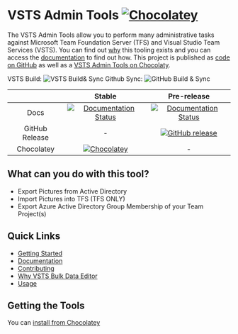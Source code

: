 # VSTS Admin Tools [![Chocolatey](https://img.shields.io/chocolatey/dt/vsts-admin-tools.svg)](https://chocolatey.org/packages/vsts-admin-tools/)

The VSTS Admin Tools allow you to perform many administrative tasks against Microsoft Team Foundation Server (TFS) and Visual Studio Team Services (VSTS). You can find out [why](http://vsts-admin-tools.readthedocs.io/en/latest/why) this tooling exists and you can access the [documentation](http://vsts-admin-tools.readthedocs.io) to find out how. This project is published as [code on GitHub](https://github.com/nkdAgility/vsts-admin-tools/) as well as a [VSTS Admin Tools on Chocolaty](https://chocolatey.org/packages/vsts-admin-tools/).

VSTS Build: ![VSTS Build& Sync](https://nkdagility.visualstudio.com/_apis/public/build/definitions/d501b94b-2834-49e0-94c4-9947799e2a62/96/badge)
Github Sync: ![GitHub Build & Sync](https://nkdagility.visualstudio.com/_apis/public/build/definitions/d501b94b-2834-49e0-94c4-9947799e2a62/98/badge)

||Stable|Pre-release|
|:--:|:--:|:--:|
|Docs|[![Documentation Status](https://readthedocs.org/projects/vsts-admin-tools/badge/?version=stable)](http://vsts-admin-tools.readthedocs.org/en/stable/)|[![Documentation Status](https://readthedocs.org/projects/vsts-admin-tools/badge/?version=latest)](http://vsts-admin-tools.readthedocs.org/en/latest/)|
|GitHub Release|-|[![GitHub release](https://img.shields.io/github/release/nkdAgility/vsts-admin-tools.svg?maxAge=2592000)](https://github.com/nkdAgility/vsts-admin-tools/releases)|
|Chocolatey|[![Chocolatey](https://img.shields.io/chocolatey/v/vsts-admin-tools.svg)](https://chocolatey.org/packages/vsts-admin-tools/)|-|


## What can you do with this tool?

- Export Pictures from Active Directory
- Import Pictures into TFS (TFS ONLY)
- Export Azure Active Directory Group Membership of your Team Project(s)

## Quick Links

 - [Getting Started](http://vsts-admin-tools.readthedocs.io/en/latest/getting-started)
 - [Documentation](http://vsts-admin-tools.readthedocs.io)
 - [Contributing](http://vsts-admin-tools.readthedocs.io/en/latest/#contributing)
 - [Why VSTS Bulk Data Editor](http://vsts-admin-tools.readthedocs.io/en/latest/why)
 - [Usage](http://vsts-admin-tools.readthedocs.io/en/latest/usage/usage/)

 ## Getting the Tools

 You can [install from Chocolatey](https://chocolatey.org/packages/vsts-admin-tools/) 





